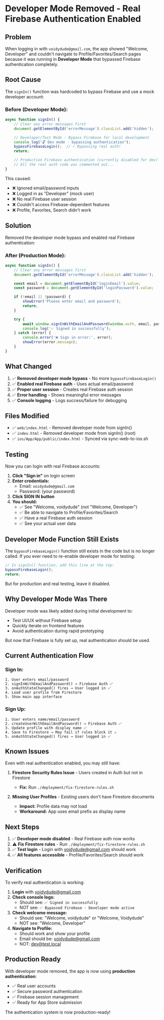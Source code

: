 # Developer Mode Removed - Real Firebase Authentication Enabled

## Problem

When logging in with `voidydude@gmail.com`, the app showed "Welcome, Developer" and couldn't navigate to Profile/Favorites/Search pages because it was running in **Developer Mode** that bypassed Firebase authentication completely.

## Root Cause

The `signIn()` function was hardcoded to bypass Firebase and use a mock developer account:

### Before (Developer Mode):
```javascript
async function signIn() {
    // Clear any error messages first
    document.getElementById('errorMessage').classList.add('hidden');

    // Developer/Test Mode - Bypass Firebase for local development
    console.log("🔓 Dev mode - bypassing authentication");
    bypassFirebaseLogin();  // ← Bypassing real auth!
    return;

    // Production Firebase authentication (currently disabled for dev)
    // All the real auth code was commented out...
}
```

This caused:
- ❌ Ignored email/password inputs
- ❌ Logged in as "Developer" (mock user)
- ❌ No real Firebase user session
- ❌ Couldn't access Firebase-dependent features
- ❌ Profile, Favorites, Search didn't work

## Solution

Removed the developer mode bypass and enabled real Firebase authentication:

### After (Production Mode):
```javascript
async function signIn() {
    // Clear any error messages first
    document.getElementById('errorMessage').classList.add('hidden');

    const email = document.getElementById('loginEmail').value;
    const password = document.getElementById('loginPassword').value;

    if (!email || !password) {
        showError('Please enter email and password');
        return;
    }

    try {
        await window.signInWithEmailAndPassword(window.auth, email, password);
        console.log('✅ Signed in successfully');
    } catch (error) {
        console.error('❌ Sign in error:', error);
        showError(error.message);
    }
}
```

## What Changed

1. ✅ **Removed developer mode bypass** - No more `bypassFirebaseLogin()`
2. ✅ **Enabled real Firebase auth** - Uses actual email/password
3. ✅ **Proper user session** - Creates real Firebase auth session
4. ✅ **Error handling** - Shows meaningful error messages
5. ✅ **Console logging** - Logs success/failure for debugging

## Files Modified

- ✅ `web/index.html` - Removed developer mode from signIn()
- ✅ `index.html` - Removed developer mode from signIn() (root)
- ✅ `ios/App/App/public/index.html` - Synced via sync-web-to-ios.sh

## Testing

Now you can login with real Firebase accounts:

1. **Click "Sign in"** on login screen
2. **Enter credentials:**
   - Email: `voidydude@gmail.com`
   - Password: (your password)
3. **Click SIGN IN button**
4. **You should:**
   - ✅ See "Welcome, voidydude" (not "Welcome, Developer")
   - ✅ Be able to navigate to Profile/Favorites/Search
   - ✅ Have a real Firebase auth session
   - ✅ See your actual user data

## Developer Mode Function Still Exists

The `bypassFirebaseLogin()` function still exists in the code but is no longer called. If you ever need to re-enable developer mode for testing:

```javascript
// In signIn() function, add this line at the top:
bypassFirebaseLogin();
return;
```

But for production and real testing, leave it disabled.

## Why Developer Mode Was There

Developer mode was likely added during initial development to:
- Test UI/UX without Firebase setup
- Quickly iterate on frontend features
- Avoid authentication during rapid prototyping

But now that Firebase is fully set up, real authentication should be used.

## Current Authentication Flow

### Sign In:
```
1. User enters email/password
2. signInWithEmailAndPassword() → Firebase Auth ✅
3. onAuthStateChanged() fires → User logged in ✅
4. Load user profile from Firestore
5. Show main app interface
```

### Sign Up:
```
1. User enters name/email/password
2. createUserWithEmailAndPassword() → Firebase Auth ✅
3. Update profile with display name ✅
4. Save to Firestore → May fail if rules block it ⚠️
5. onAuthStateChanged() fires → User logged in ✅
```

## Known Issues

Even with real authentication enabled, you may still have:

1. **Firestore Security Rules Issue** - Users created in Auth but not in Firestore
   - **Fix:** Run `./deployment/fix-firestore-rules.sh`

2. **Missing User Profiles** - Existing users don't have Firestore documents
   - **Impact:** Profile data may not load
   - **Workaround:** App uses email prefix as display name

## Next Steps

1. ✅ **Developer mode disabled** - Real Firebase auth now works
2. ⚠️ **Fix Firestore rules** - Run `./deployment/fix-firestore-rules.sh`
3. ✅ **Test login** - Login with voidydude@gmail.com should work
4. ✅ **All features accessible** - Profile/Favorites/Search should work

## Verification

To verify real authentication is working:

1. **Login** with voidydude@gmail.com
2. **Check console logs:**
   - Should see: `✅ Signed in successfully`
   - NOT see: `✅ Bypassed Firebase - Developer mode active`
3. **Check welcome message:**
   - Should see: "Welcome, voidydude" or "Welcome, Voidydude"
   - NOT see: "Welcome, Developer"
4. **Navigate to Profile:**
   - Should work and show your profile
   - Email should be: voidydude@gmail.com
   - NOT: dev@test.local

## Production Ready

With developer mode removed, the app is now using **production authentication**:
- ✅ Real user accounts
- ✅ Secure password authentication
- ✅ Firebase session management
- ✅ Ready for App Store submission

The authentication system is now production-ready!
